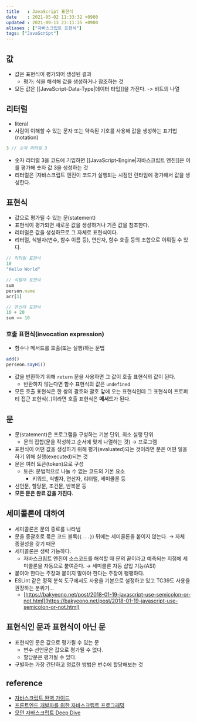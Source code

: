 ```yaml
---
title   : JavaScript 표현식
date    : 2021-05-02 11:33:32 +0900
updated : 2021-09-13 23:11:35 +0900
aliases : ["자바스크립트 표현식"]
tags: ["JavaScript"]
---
```


## 값 
- 값은 표현식이 평가되어 생성된 결과 
	- 평가: 식을 해석해 값을 생성하거나 참조하는 것  
- 모든 값은 [[JavaScript-Data-Type|데이터 타입]]을 가진다.  -> 비트의 나열 

## 리터럴
- literal 
- 사람이 이해할 수 있는 문자 또는 약속된 기호를 사용해 값을 생성하는 표기법(notation)
```javascript
3 // 숫자 리터럴 3  
```
- 숫자 리터럴 3을 코드에 기입하면 [[JavaScript-Engine|자바스크립트 엔진]]은 이를 평가해 숫자 값 3을 생성하는 것 
- 리터럴은 |자바스크립트 엔진이 코드가 실행되는 시점인 런타임에 평가해서 값을 생성한다.  

## 표현식  
- 값으로 평가될 수 있는 문(statement)
- 표현식이 평가되면 새로운 값을 생성하거나 기존 값을 참조한다.  
- 리터럴은 값을 생성하므로 그 자체로 표현식이다.  
- 리터럴, 식별자(변수, 함수 이름 등), 연산자, 함수 호출 등의 조합으로 이뤄질 수 있다.  
```javascript
// 리터럴 표현식
10
"Hello World"

// 식별자 표현식 
sum
person.name
arr[1]

// 연산자 표현식
10 + 20 
sum == 10 
```

### 호출 표현식(invocation expression)
- 함수나 메서드를 호출(또는 실행)하는 문법 
```javascript
add()
perseon.sayHi()
```
- 값을 반환하기 위해 `return` 문을 사용하면 그 값이 호출 표현식의 값이 된다.  
	- 반환하지 않는다면 함수 표현식의 값은 `undefined`
- 모든 호출 표현식은 한 쌍의 괄호와 괄호 앞에 오는 표현식인데 그 표현식이 프로퍼티 접근 표현식(`.`)이라면 호출 표현식은 **메서드**가 된다. 


## 문 
- 문(statement)은 프로그램을 구성하는 기본 단위, 최소 실행 단위  
	- 문의 집합(문을 작성하고 순서에 맞게 나열하는 것) → 프로그램 
- 표현식이 어떤 값을 생성하기 위해 평가(evaluated)되는 것이라면 문은 어떤 일을 하기 위해 실행(executed)되는 것 
- 문은 여러 토큰(token)으로 구성
	- 토큰: 문법적으로 나눌 수 없는 코드의 기본 요소 
		- 키워드, 식별자, 연산자, 리터럴, 세미콜론 등  
- 선언문, 할당문, 조건문, 반복문 등  
- **모든 문은 완료 값을 가진다.**


## 세미콜론에 대하여  
- 세미콜론은 문의 종료를 나타냄  
- 문을 중괄호로 묶은 코드 블록(`{...}`) 뒤에는 세미콜론을 붙이지 않는다.  → 자체 종결성을 갖기 때문  
- 세미콜론은 생략 가능하다. 
	- 자바스크립트 엔진이 소스코드를 해석할 때 문의 끝이라고 예측되는 지점에 세미콜론을 자동으로 붙여준다. → 세미콜론 자동 삽입 기능(ASI)
- 붙여야 한다는 주장과 붙이지 말아야 한다는 주장이 팽팽하다.  
- ESLint 같은 정적 분석 도구에서도 사용을 기본으로 설정하고 있고 TC39도 사용을 권장하는 분위기... 
	- [https://bakyeono.net/post/2018-01-19-javascript-use-semicolon-or-not.html](https://bakyeono.net/post/2018-01-19-javascript-use-semicolon-or-not.html)

## 표현식인 문과 표현식이 아닌 문  
- 표현식인 문은 값으로 평가될 수 있는 문  
	- 변수 선언문은 값으로 평가될 수 없다.  
	- 할당문은 평가될 수 있다.  
- 구별하는 가장 간단하고 명료한 방법은 변수에 할당해보는 것  


## reference 
- [자바스크립트 완벽 가이드](http://www.kyobobook.co.kr/product/detailViewKor.laf?ejkGb=KOR&mallGb=KOR&barcode=9788966261796&orderClick=LAG&Kc=)
- [프론트엔드 개발자를 위한 자바스크립트 프로그래밍](http://www.kyobobook.co.kr/product/detailViewKor.laf?ejkGb=KOR&mallGb=KOR&barcode=9788966260768&orderClick=LAG&Kc=) 
- [모던 자바스크립트 Deep Dive](http://www.kyobobook.co.kr/product/detailViewKor.laf?ejkGb=KOR&mallGb=KOR&barcode=9791158392239&orderClick=LEa&Kc=)

